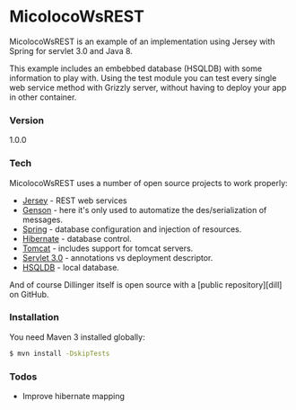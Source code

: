# MicolocoWsREST

MicolocoWsREST is an example of an implementation using Jersey with Spring for servlet 3.0 and Java 8.

This example includes an embebbed database (HSQLDB) with some information to play with. Using the test module you can test every single web service method with Grizzly server, without having to deploy your app in other container.

### Version
1.0.0

### Tech

MicolocoWsREST uses a number of open source projects to work properly:

* [Jersey] - REST web services
* [Genson] - here it's only used to automatize the des/serialization of messages.
* [Spring] - database configuration and injection of resources.
* [Hibernate] - database control.
* [Tomcat] - includes support for tomcat servers.
* [Servlet 3.0] - annotations vs deployment descriptor.
* [HSQLDB] - local database.

And of course Dillinger itself is open source with a [public repository][dill]
 on GitHub.

### Installation

You need Maven 3 installed globally:

```sh
$ mvn install -DskipTests
```

### Todos

 - Improve hibernate mapping

   [Jersey]: <https://jersey.java.net/>
   [Genson]: <http://owlike.github.io/genson/Documentation/UserGuide/>
   [Spring]: <https://spring.io/>
   [Hibernate]: <http://hibernate.org/>
   [Tomcat]: <http://tomcat.apache.org/>
   [Servlet 3.0]: <https://community.oracle.com/docs/DOC-983211>
   [HSQLDB]: <http://hsqldb.org/>

